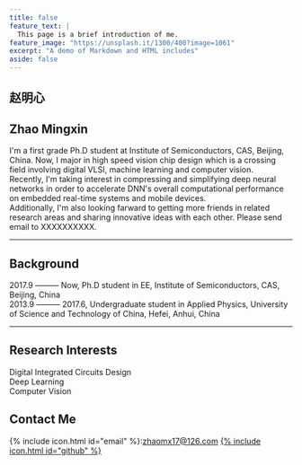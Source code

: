 ```yaml
---
title: false
feature_text: |
  This page is a brief introduction of me.
feature_image: "https://unsplash.it/1300/400?image=1061"
excerpt: "A demo of Markdown and HTML includes"
aside: false
---
```


## 赵明心
## Zhao Mingxin
I'm a first grade Ph.D student at Institute of Semiconductors, CAS, Beijing, China. Now, I major in high speed vision chip design which is a crossing field involving digital VLSI, machine learning and computer vision.  
Recently, I'm taking interest in compressing and simplifying deep neural networks in order to accelerate DNN's overall computational performance on embedded real-time systems and mobile devices.  
Additionally, I'm also looking farward to getting more friends in related research areas and sharing innovative ideas with each other. Please send email to XXXXXXXXXX.  
***
## Background  
2017.9 ——— Now, Ph.D student in EE, Institute of Semiconductors, CAS, Beijing, China  
2013.9 ——— 2017.6, Undergraduate student in Applied Physics, University of Science and Technology of China, Hefei, Anhui, China  
***
## Research Interests  
Digital Integrated Circuits Design  
Deep Learning  
Computer Vision  
## Contact Me
{% include icon.html id="email" %}:zhaomx17@126.com
[{% include icon.html id="github" %}](https:github.com/JackGittes)